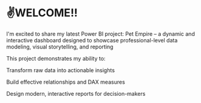 # ✌️WELCOME!!
I'm excited to share my latest Power BI project: Pet Empire – a dynamic and interactive dashboard designed to showcase professional-level data modeling, visual storytelling, and reporting

This project demonstrates my ability to:

Transform raw data into actionable insights

Build effective relationships and DAX measures

Design modern, interactive reports for decision-makers
